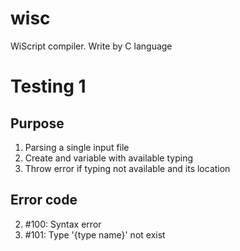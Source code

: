 # wisc
WiScript compiler. Write by C language

# Testing 1
## Purpose
1. Parsing a single input file
2. Create and variable with available typing
3. Throw error if typing not available and its location

## Error code
2. #100: Syntax error
1. #101: Type '{type name}' not exist
